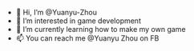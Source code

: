 - 👋 Hi, I’m @Yuanyu-Zhou 
- 👀 I’m interested in game development
- 🌱 I’m currently learning how to make my own game 
- 📫 You can reach me @Yuanyu Zhou on FB

<!---
Yuanyu-Zhou/Yuanyu-Zhou is a ✨ special ✨ repository because its `README.md` (this file) appears on your GitHub profile.
You can click the Preview link to take a look at your changes.
--->
